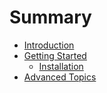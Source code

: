 # Summary

* [Introduction](README.md)
* [Getting Started](chapter1.md)
  * [Installation](chapter1.md#installation)
* [Advanced Topics](chapter2.md)